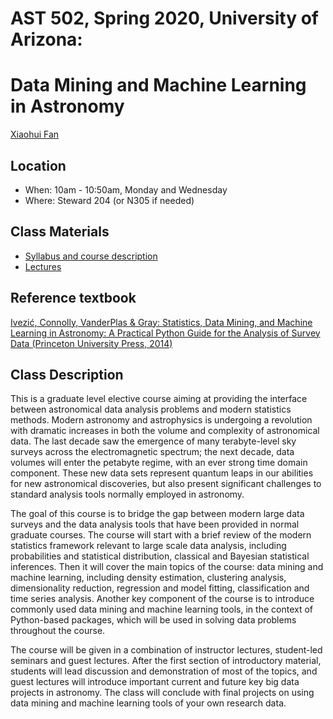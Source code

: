 # AST 502, Spring 2020, University of Arizona: 
# Data Mining and Machine Learning in Astronomy

[Xiaohui Fan](http://sancerre.as.arizona.edu/~fan) 

## Location

 * When: 10am - 10:50am, Monday and Wednesday
 * Where: Steward 204 (or N305 if needed)

## Class Materials

 * [Syllabus and course description](http://sancerre.as.arizona.edu/~fan/Home/AST502-information.html)
 * [Lectures](lectures)
 
 
## Reference textbook
[Ivezić, Connolly, VanderPlas & Gray: Statistics, Data Mining, and Machine Learning in Astronomy:
A Practical Python Guide for the Analysis of Survey Data (Princeton University Press, 2014)](http://press.princeton.edu/titles/10159.html)


## Class Description

This is a graduate level elective course aiming at providing the interface between astronomical data analysis problems and modern statistics methods. Modern astronomy and astrophysics is undergoing a revolution with dramatic increases in both the volume and complexity of astronomical data. The last decade saw the emergence of many terabyte-level sky surveys across the electromagnetic spectrum; the next decade, data volumes will enter the petabyte regime, with an ever strong time domain component. These new data sets represent quantum leaps in our abilities for new astronomical discoveries, but also present significant challenges to standard analysis tools normally employed in astronomy.


The goal of this course is to bridge the gap between modern large data surveys and the data analysis tools that have been provided in normal graduate courses. The course will start with a brief review of the modern statistics framework relevant to large scale data analysis, including probabilities and statistical distribution, classical and Bayesian statistical inferences. Then it will cover the main topics of the course: data mining and machine learning, including density estimation, clustering analysis, dimensionality reduction, regression and model fitting, classification and time series analysis. Another key component of the course is to introduce commonly used data mining and machine learning tools, in the context of Python-based packages, which will be used in solving data problems throughout the course.


The course will be given in a combination of instructor lectures, student-led seminars and guest lectures. After the first section of introductory material, students will lead discussion and demonstration of most of the topics, and guest lectures will introduce important current and future key big data projects in astronomy. The class will conclude with final projects on using data mining and machine learning tools of your own research data. 

